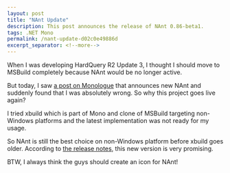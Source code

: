 ```yaml
---
layout: post
title: "NAnt Update"
description: This post announces the release of NAnt 0.86-beta1.
tags: .NET Mono
permalink: /nant-update-d02c0e49886d
excerpt_separator: <!--more-->
---
```

When I was developing HardQuery R2 Update 3, I thought I should move to MSBuild completely because NAnt would be no longer active.
<!--more-->

But today, I saw [a post on Monologue](http://www.mono-project.com/news/archive/2007/Dec-08.html) that announces new NAnt and suddenly found that I was absolutely wrong. So why this project goes live again?

I tried xbuild which is part of Mono and clone of MSBuild targeting non-Windows platforms and the latest implementation was not ready for my usage.

So NAnt is still the best choice on non-Windows platform before xbuild goes older. According to [the release notes](https://nant.sourceforge.net/release/0.86-beta1/releasenotes.html), this new version is very promising.

BTW, I always think the guys should create an icon for NAnt!
